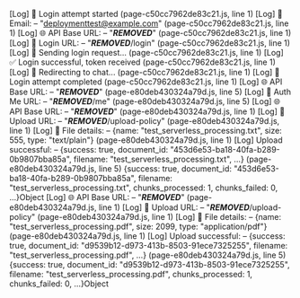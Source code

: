 [Log] 🔐 Login attempt started (page-c50cc7962de83c21.js, line 1)
[Log] 📧 Email: – "deploymenttest@example.com" (page-c50cc7962de83c21.js, line 1)
[Log] 🌐 API Base URL: – "***REMOVED***" (page-c50cc7962de83c21.js, line 1)
[Log] 🔗 Login URL: – "***REMOVED***/login" (page-c50cc7962de83c21.js, line 1)
[Log] 🚀 Sending login request... (page-c50cc7962de83c21.js, line 1)
[Log] ✅ Login successful, token received (page-c50cc7962de83c21.js, line 1)
[Log] 🚀 Redirecting to chat... (page-c50cc7962de83c21.js, line 1)
[Log] 🏁 Login attempt completed (page-c50cc7962de83c21.js, line 1)
[Log] 🌐 API Base URL: – "***REMOVED***" (page-e80deb430324a79d.js, line 5)
[Log] 🔗 Auth Me URL: – "***REMOVED***/me" (page-e80deb430324a79d.js, line 5)
[Log] 🌐 API Base URL: – "***REMOVED***" (page-e80deb430324a79d.js, line 1)
[Log] 🔗 Upload URL: – "***REMOVED***/upload-policy" (page-e80deb430324a79d.js, line 1)
[Log] 📄 File details: – {name: "test_serverless_processing.txt", size: 555, type: "text/plain"} (page-e80deb430324a79d.js, line 1)
[Log] Upload successful: – {success: true, document_id: "453d6e53-ba18-40fa-b289-0b9807bba85a", filename: "test_serverless_processing.txt", …} (page-e80deb430324a79d.js, line 5)
{success: true, document_id: "453d6e53-ba18-40fa-b289-0b9807bba85a", filename: "test_serverless_processing.txt", chunks_processed: 1, chunks_failed: 0, …}Object
[Log] 🌐 API Base URL: – "***REMOVED***" (page-e80deb430324a79d.js, line 1)
[Log] 🔗 Upload URL: – "***REMOVED***/upload-policy" (page-e80deb430324a79d.js, line 1)
[Log] 📄 File details: – {name: "test_serverless_processing.pdf", size: 2099, type: "application/pdf"} (page-e80deb430324a79d.js, line 1)
[Log] Upload successful: – {success: true, document_id: "d9539b12-d973-413b-8503-91ece7325255", filename: "test_serverless_processing.pdf", …} (page-e80deb430324a79d.js, line 5)
{success: true, document_id: "d9539b12-d973-413b-8503-91ece7325255", filename: "test_serverless_processing.pdf", chunks_processed: 1, chunks_failed: 0, …}Object